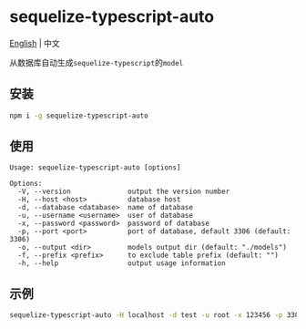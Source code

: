 # sequelize-typescript-auto

[English](https://github.com/YES-Lee/sequelize-typescript-auto) | 中文

从数据库自动生成`sequelize-typescript`的`model`

## 安装

```bash
npm i -g sequelize-typescript-auto
```

## 使用

```text
Usage: sequelize-typescript-auto [options]

Options:
  -V, --version              output the version number
  -H, --host <host>          database host
  -d, --database <database>  name of database
  -u, --username <username>  user of database
  -x, --password <password>  password of database
  -p, --port <port>          port of database, default 3306 (default: 3306)
  -o, --output <dir>         models output dir (default: "./models")
  -f, --prefix <prefix>      to exclude table prefix (default: "")
  -h, --help                 output usage information
```

## 示例

```bash
sequelize-typescript-auto -H localhost -d test -u root -x 123456 -p 3306 -f test_ -o ./_models
```
